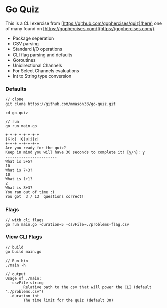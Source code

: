 # Go Quiz
This is a CLI exercise from [https://github.com/gophercises/quiz](here) one of many found on [https://gophercises.com/](https://gophercises.com/).

- Package seperation
- CSV parsing
- Standard I/O operations
- CLI flag parsing and defaults
- Goroutines
- Unidirectional Channels
- For Select Channels evaluations
- Int to String type conversion

### Defaults
```
// clone
git clone https://github.com/mmason33/go-quiz.git

cd go-quiz

// run
go run main.go

+-+-+ +-+-+-+-+
|G|o| |Q|u|i|z|
+-+-+ +-+-+-+-+
Are you ready for the quiz?
Keep in mind you will have 30 seconds to complete it! [y/n]: y
-----------------------
What is 5+5?
10
What is 7+3?
10
What is 1+1?
2
What is 8+3?
You ran out of time :(
You got  3 / 13  questions correct!
```

### Flags
```
// with cli flags
go run main.go -duration=5 -csvFile=./problems-flag.csv
```
### View CLI Flags
```
// build
go build main.go

// Run bin
./main -h

// output
Usage of ./main:
  -csvFile string
        Relative path to the csv that will power the CLI (default "./problems.csv")
  -duration int
        The time limit for the quiz (default 30)
```
